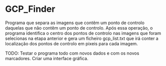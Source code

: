 # GCP_Finder 
Programa que separa as imagens que contêm um ponto de controlo daquelas que nâo contêm um ponto de controlo. Após essa operação, o programa 
identifica o centro dos pontos de controlo nas imagens que foram selecionas na etapa anterior e gera um ficheiro gcp_list.txt que irá conter a localização dos pontos de controlo em pixeis para cada imagem.

TODO: Testar o programa todo com novos dados e com os novos marcadores.
Criar uma interface gráfica.
